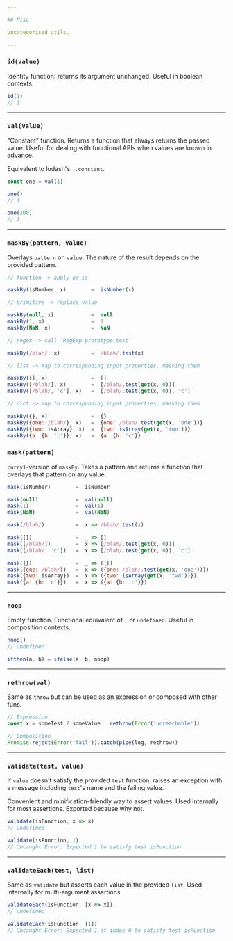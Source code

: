 ```yaml
---

## Misc

Uncategorised utils.

---
```


### `id(value)`

Identity function: returns its argument unchanged. Useful in boolean contexts.

```js
id(1)
// 1
```

---

### `val(value)`

"Constant" function. Returns a function that always returns the passed value.
Useful for dealing with functional APIs when values are known in advance.

Equivalent to lodash's `_.constant`.

```js
const one = val(1)

one()
// 1

one(100)
// 1
```

---

### `maskBy(pattern, value)`

Overlays `pattern` on `value`. The nature of the result depends on the provided
pattern.

```js
// function -> apply as-is

maskBy(isNumber, x)        =  isNumber(x)

// primitive -> replace value

maskBy(null, x)            =  null
maskBy(1, x)               =  1
maskBy(NaN, x)             =  NaN

// regex -> call `RegExp.prototype.test`

maskBy(/blah/, x)          =  /blah/.test(x)

// list -> map to corresponding input properties, masking them

maskBy([], x)              =  []
maskBy([/blah/], x)        =  [/blah/.test(get(x, 0))]
maskBy([/blah/, 'c'], x)   =  [/blah/.test(get(x, 0)), 'c']

// dict -> map to corresponding input properties, masking them

maskBy({}, x)              =  {}
maskBy({one: /blah/}, x)   =  {one: /blah/.test(get(x, 'one'))}
maskBy({two: isArray}, x)  =  {two: isArray(get(x, 'two'))}
maskBy({a: {b: 'c'}}, x)   =  {a: {b: 'c'}}
```

### `mask(pattern)`

`curry1`-version of `maskBy`. Takes a pattern and returns a function that
overlays that pattern on any value.

```js
mask(isNumber)        =  isNumber

mask(null)            =  val(null)
mask(1)               =  val(1)
mask(NaN)             =  val(NaN)

mask(/blah/)          =  x => /blah/.test(x)

mask([])              =  _ => []
mask([/blah/])        =  x => [/blah/.test(get(x, 0))]
mask([/blah/, 'c'])   =  x => [/blah/.test(get(x, 0)), 'c']

mask({})              =  _ => ({})
mask({one: /blah/})   =  x => ({one: /blah/.test(get(x, 'one'))})
mask({two: isArray})  =  x => ({two: isArray(get(x, 'two'))})
mask({a: {b: 'c'}})   =  x => ({a: {b: 'c'}})
```

---

### `noop`

Empty function. Functional equivalent of `;` or `undefined`. Useful in
composition contexts.

```js
noop()
// undefined

ifthen(a, b) = ifelse(a, b, noop)
```

---

### `rethrow(val)`

Same as `throw` but can be used as an expression or composed with other funs.

```js
// Expression
const x = someTest ? someValue : rethrow(Error('unreachable'))

// Composition
Promise.reject(Error('fail')).catch(pipe(log, rethrow))
```

---

### `validate(test, value)`

If `value` doesn't satisfy the provided `test` function, raises an exception
with a message including `test`'s name and the failing value.

Convenient and minification-friendly way to assert values. Used internally for
most assertions. Exported because why not.

```js
validate(isFunction, x => x)
// undefined

validate(isFunction, 1)
// Uncaught Error: Expected 1 to satisfy test isFunction
```

---

### `validateEach(test, list)`

Same as `validate` but asserts each value in the provided `list`. Used
internally for multi-argument assertions.

```js
validateEach(isFunction, [x => x])
// undefined

validateEach(isFunction, [1])
// Uncaught Error: Expected 1 at index 0 to satisfy test isFunction
```
